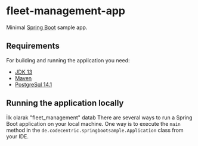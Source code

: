 # fleet-management-app


Minimal [Spring Boot](http://projects.spring.io/spring-boot/) sample app.

## Requirements

For building and running the application you need:

- [JDK 13](https://www.oracle.com/java/technologies/javase/jdk13-archive-downloads.html)
- [Maven](https://maven.apache.org)
- [PostgreSql 14.1](https://www.postgresql.org/download/)

## Running the application locally
İlk olarak "fleet_management" datab 
There are several ways to run a Spring Boot application on your local machine. One way is to execute the `main` method in the `de.codecentric.springbootsample.Application` class from your IDE.

